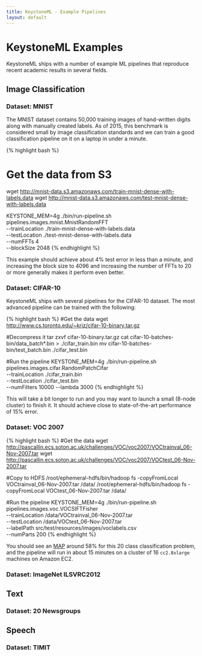 ```yaml
---
title: KeystoneML - Example Pipelines
layout: default
---
```


# KeystoneML Examples

KeystoneML ships with a number of example ML pipelines that reproduce recent academic results in several fields. 

## Image Classification

### Dataset: MNIST

The MNIST dataset contains 50,000 training images of hand-written digits along with manually created labels.
As of 2015, this benchmark is considered small by image classification standards and we can train a good classification pipeline on it on a laptop in under a minute.

{% highlight bash %}
# Get the data from S3
wget http://mnist-data.s3.amazonaws.com/train-mnist-dense-with-labels.data
wget http://mnist-data.s3.amazonaws.com/test-mnist-dense-with-labels.data

KEYSTONE_MEM=4g ./bin/run-pipeline.sh \
  pipelines.images.mnist.MnistRandomFFT \
  --trainLocation ./train-mnist-dense-with-labels.data \
  --testLocation ./test-mnist-dense-with-labels.data \
  --numFFTs 4 \
  --blockSize 2048
{% endhighlight %}

This example should achieve about 4% test error in less than a minute, and increasing the block size to 4096 and increasing the number of FFTs to 20 or more generally makes it perform even better.


### Dataset: CIFAR-10
KeystoneML ships with several pipelines for the CIFAR-10 dataset. The most advanced pipeline can be trained with the following:

{% highlight bash %}
#Get the data
wget http://www.cs.toronto.edu/~kriz/cifar-10-binary.tar.gz

#Decompress it
tar zxvf cifar-10-binary.tar.gz
cat cifar-10-batches-bin/data_batch*.bin > ./cifar_train.bin
mv cifar-10-batches-bin/test_batch.bin ./cifar_test.bin

#Run the pipeline
KEYSTONE_MEM=4g ./bin/run-pipeline.sh \
  pipelines.images.cifar.RandomPatchCifar \
  --trainLocation ./cifar_train.bin \
  --testLocation ./cifar_test.bin \
  --numFilters 10000
  --lambda 3000
{% endhighlight %}

This will take a bit longer to run and you may want to launch a small (8-node cluster) to finish it. It should achieve close to state-of-the-art performance of 15% error.

### Dataset: VOC 2007

{% highlight bash %}
#Get the data
wget http://pascallin.ecs.soton.ac.uk/challenges/VOC/voc2007/VOCtrainval_06-Nov-2007.tar
wget http://pascallin.ecs.soton.ac.uk/challenges/VOC/voc2007/VOCtest_06-Nov-2007.tar

#Copy to HDFS
/root/ephemeral-hdfs/bin/hadoop fs -copyFromLocal VOCtrainval_06-Nov-2007.tar /data/
/root/ephemeral-hdfs/bin/hadoop fs -copyFromLocal VOCtest_06-Nov-2007.tar /data/


#Run the pipeline
KEYSTONE_MEM=4g ./bin/run-pipeline.sh \
  pipelines.images.voc.VOCSIFTFisher \
  --trainLocation /data/VOCtrainval_06-Nov-2007.tar \
  --testLocation /data/VOCtest_06-Nov-2007.tar \
  --labelPath src/test/resources/images/voclabels.csv \
  --numParts 200
{% endhighlight %}

You should see an [MAP](http://en.wikipedia.org/wiki/Information_retrieval#Mean_average_precision) around 58% for this 20 class classification problem, and the pipeline will run in about 15 minutes on a cluster of 16 `cc2.8xlarge` machines on Amazon EC2. 


### Dataset: ImageNet ILSVRC2012

## Text

### Dataset: 20 Newsgroups


## Speech

### Dataset: TIMIT
